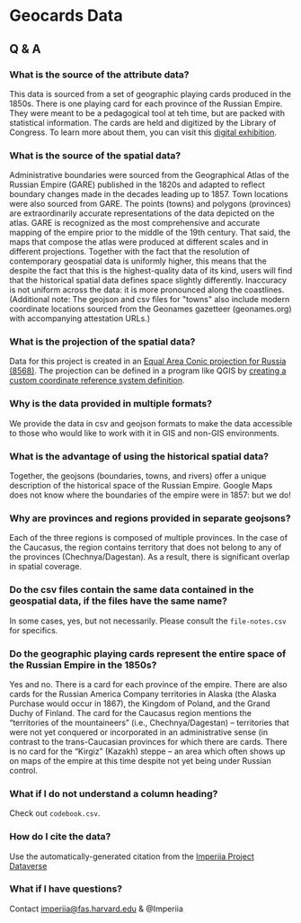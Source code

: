 # Geocards Data

## Q & A

### What is the source of the attribute data?

This data is sourced from a set of geographic playing cards produced in the 1850s. There is one playing card for each province of the Russian Empire. They were meant to be a pedagogical tool at teh time, but are packed with statistical information. The cards are held and digitized by the Library of Congress. To learn more about them, you can visit this [digital exhibition](https://scalar.fas.harvard.edu/imperiia/card-sorts?path=the-playing-cards).


### What is the source of the spatial data?

Administrative boundaries were sourced from the Geographical Atlas of the Russian Empire (GARE) published in the 1820s and adapted to reflect boundary changes made in the decades leading up to 1857. Town locations were also sourced from GARE. The points (towns) and polygons (provinces) are extraordinarily accurate representations of the data depicted on the atlas. GARE is recognized as the most comprehensive and accurate mapping of the empire prior to the middle of the 19th century. That said, the maps that compose the atlas were produced at different scales and in different projections. Together with the fact that the resolution of contemporary geospatial data is uniformly higher, this means that the despite the fact that this is the highest-quality data of its kind, users will find that the historical spatial data defines space slightly differently. Inaccuracy is not uniform across the data: it is more pronounced along the coastlines. (Additional note: The geojson and csv files for "towns" also include modern coordinate locations sourced from the Geonames gazetteer (geonames.org) with accompanying attestation URLs.)

### What is the projection of the spatial data?

Data for this project is created in an [Equal Area Conic projection for Russia (8568)](https://spatialreference.org/ref/sr-org/albers-equal-area-russia/html/). The projection can be defined in a program like QGIS by [creating a custom coordinate reference system definition](https://gis.stackexchange.com/questions/20566/defining-new-custom-projections-in-qgis). 


### Why is the data provided in multiple formats?

We provide the data in csv and geojson formats to make the data accessible to those who would like to work with it in GIS and non-GIS environments.

### What is the advantage of using the historical spatial data?

Together, the geojsons (boundaries, towns, and rivers) offer a unique description of the historical space of the Russian Empire. Google Maps does not know where the boundaries of the empire were in 1857: but we do!


### Why are provinces and regions provided in separate geojsons?

Each of the three regions is composed of multiple provinces. In the case of the Caucasus, the region contains territory that does not belong to any of the provinces (Chechnya/Dagestan). As a result, there is significant overlap in spatial coverage.

### Do the csv files contain the same data contained in the geospatial data, if the files have the same name?

In some cases, yes, but not necessarily. Please consult the `file-notes.csv` for specifics.

### Do the geographic playing cards represent the entire space of the Russian Empire in the 1850s?

Yes and no. There is a card for each province of the empire. There are also cards for the Russian America Company territories in Alaska (the Alaska Purchase would occur in 1867), the Kingdom of Poland, and the Grand Duchy of Finland. The card for the Caucasus region mentions the “territories of the mountaineers” (i.e., Chechnya/Dagestan) – territories that were not yet conquered or incorporated in an administrative sense (in contrast to the trans-Caucasian provinces for which there are cards. There is no card for the “Kirgiz” (Kazakh) steppe – an area which often shows up on maps of the empire at this time despite not yet being under Russian control.

### What if I do not understand a column heading?

Check out `codebook.csv`.

### How do I cite the data?

Use the automatically-generated citation from the [Imperiia Project Dataverse](https://dataverse.harvard.edu/dataverse/ImperiiaGIS)

### What if I have questions?

Contact imperiia@fas.harvard.edu & @Imperiia